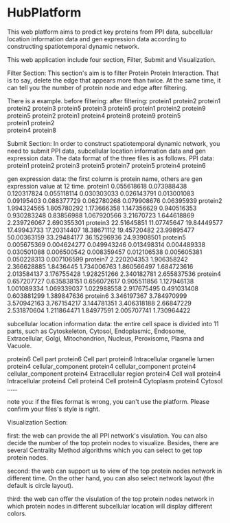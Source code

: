 # HubPlatform

This web platform aims to predict key proteins from PPI data, subcellular location information
data and gen expression data according to constructing spatiotemporal dynamic network.

This web application include four section, Filter, Submit and Visualization.

Filter Section: This section's aim is to filter Protein Protein Interaction. That is to say, delete 
the edge that appears more than twice. At the same time, it can tell you the number of protein node
and edge after filtering.

There is a example.
before filtering:			after filtering:
protein1	protein2		protein1	protein2
protein3	protein5        protein3	protein5
protein1	protein2        protein9	protein5
protein2	protein1        protein4	protein8
protein9	protein5        
protein1	protein2        
protein4	protein8            

Submit Section:
In order to construct spatiotemporal dynamic network, you need to submit PPI data, subcellular location 
information data and gen expression data. The data format of the three files is as follows.
PPI data:
protein1	 protein2
protein3	 protein5
protein7	 protein5
protein4	 protein6

gen expression data: the first column is protein name, others are gen expression value at 12 time. 
protein1	0.055618618	0.073988438	0.120317824	0.055118114	0.030303033	0.026143791	0.013001083	0.09195403	0.088377729	0.062780268	0.079908676	0.06395939
protein2	1.994324565	1.805780292	1.173666358	1.147356629	0.940516353	0.930283248	0.83856988	1.067920566	3.21670723	1.644618869	2.239726067	2.690355301
protein3	22.51645851	11.07745647	19.84449577	17.49943733	17.20314407	18.38671112	19.45720482	23.99895477	50.00363159	33.29484177	36.15296936	24.93908501
protein5	0.005675369	0.004624277	0.049943246	0.013498314	0.004489338	0.030501088	0.006500542	0.008359457	0.012106538	0.005605381	0.050228313	0.007106599
protein7	2.220204353	1.906358242	2.366628885	1.8436445	1.734006763	1.860566497	1.684723616	2.013584137	3.176755428	1.928251266	2.340182781	2.655837536
protein4	0.657207727	0.635838151	0.656072617	0.905511856	1.127946138	1.001089334	1.069339037	1.022988558	2.917675495	0.491031408	0.603881299	1.389847636
protein6	3.346197367	3.784970999	3.570942163	3.767154217	3.144781351	3.406318188	2.66847229	2.531870604	1.211864471	1.84977591	2.005707741	1.730964422

subcellular location information data: the entire cell space is divided into 11 parts, such as 
Cytoskeleton, Cytosol, Endoplasmic, Endosome, Extracellular, Golgi, Mitochondrion, Nucleus, 
Peroxisome, Plasma and Vacuole.

protein6	Cell part
protein6	Cell part
protein6	Intracellular organelle lumen
protein4	cellular_component
protein4	cellular_component
protein4	cellular_component
protein4	Extracellular region
protein4	Cell wall
protein4	Intracellular
protein4	Cell
protein4	Cell
protein4	Cytoplasm
protein4	Cytosol
......

note you: if the files format is wrong, you can't use the platform. Please confirm your files's style is right.

Visualization Section:

first: the web can provide the all PPI network's visulation. You can also decide the number of the top
protein nodes to visualize. Besides, there are several Centrality Method algorithms which you can select
to get top protein nodes.

second: the web can support us to view of the top protein nodes network in different time. On the other 
hand, you can also select network layout (the default is circle layout). 

third: the web can offer the visulation of the top protein nodes network in which protein nodes 
in different subcellular location will display different colors.






